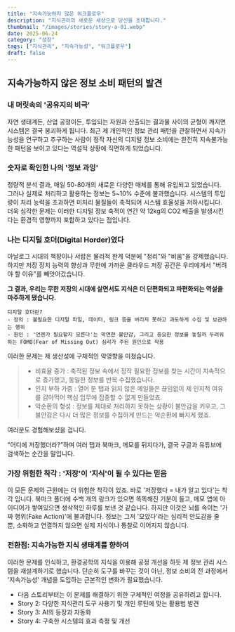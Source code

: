 ```yaml
---
title: "지속가능하지 않은 워크플로우"
description: "지식관리의 새로운 세상으로 당신을 초대합니다."
thumbnail: "/images/stories/story-a-01.webp"
date: 2025-06-24
category: "성장"
tags: ["지식관리", "지속가능성", "워크플로우"]
draft: false
---
```


## 지속가능하지 않은 정보 소비 패턴의 발견

### 내 머릿속의 '공유지의 비극'

자연 생태계든, 산업 공정이든, 투입되는 자원과 산출되는 결과물 사이의 균형이 깨지면 시스템은 결국 붕괴하게 됩니다. 
최근 제 개인적인 정보 관리 패턴을 관찰하면서 지속가능성을 연구하고 추구하는 사람이 정작 자신의 디지털 정보 소비에는 
완전히 지속불가능한 패턴을 보이고 있다는 역설적 상황에 직면하게 되었습니다.

### 숫자로 확인한 나의 '정보 과잉'

정량적 분석 결과, 매일 50-80개의 새로운 다양한 매체를 통해 유입되고 있었습니다. 그러나 실제로 처리하고 활용하는 
정보는 5~10% 수준에 불과했습니다. 시스템의 투입량이 처리 능력을 초과하면 미처리 물질들이 축적되어 시스템 효율성을 
저하시킵니다. 더욱 심각한 문제는 이러한 디지털 정보 축적이 연간 약 12kg의 CO2 배출을 발생시킨다는 환경적 영향까지 
포함하고 있다는 점입니다. 

### 나는 디지털 호더(Digital Horder)였다

아날로그 시대의 책장이나 서랍은 물리적 한계 덕분에 "정리"와 "비움"을 강제했습니다. 
하지만 저장 장치 능력의 향상과 무한에 가까운 클라우드 저장 공간은 우리에게서 "버려야 할 이유"를 빼앗아갔습니다.

**그 결과, 우리는 무한 저장의 시대에 살면서도 지식은 더 단편화되고 파편화되는 역설을 마주하게 됐습니다.**

    디지털 호더란?
    - 정의 : 불필요한 디지털 파일, 데이터, 링크 등을 버리지 못하고 과도하게 수집 및 보관하는 행위
    - 원인 : '언젠가 필요할지 모른다'는 막연한 불안감, 그리고 중요한 정보를 놓칠까 두려워하는 FOMO(Fear of Missing Out) 심리가 주된 원인으로 작용

이러한 문제는 제 생산성에 구체적인 악영향을 미쳤습니다.

> - 비효율 증가 : 축적된 정보 속에서 정작 필요한 정보를 찾는 시간이 지속적으로 증가했고, 동일한 정보를 반복 수집했습니다.
> - 인지 부하 가중 : 열어 둔 탭과 읽지 않은 메일들은 끊임없이 제 인지적 여유를 갉아먹어 핵심 업무에 집중할 수 없게 만들었죠. 
> - 악순환의 형성 : 정보를 제대로 처리하지 못하는 상황이 불안감을 키우고, 그 불안감은 다시 더 많은 정보를 수집하게 만드는 악순환에 빠지게 했죠.

여러분도 경험해보셨을 겁니다.

"어디에 저장했더라?"하며 여러 탭과 북마크, 메모를 뒤지다가, 결국 구글과 유튜브에 검색하는 순간을 말입니다.

### 가장 위험한 착각 : '저장'이 '지식'이 될 수 있다는 믿음

이 모든 문제의 근원에는 더 위험한 착각이 있죠. 바로 '저장했다 = 내가 알고 있다'는 착각 입니다.
북마크 폴더에 수백 개의 링크가 있으면 똑똑해진 기분이 들고, 메모 앱에 아이디어가 쌓여있으면 생삭적인 하루를 보낸 것 같습니다.
하지만 이것은 뇌를 속이는 '가짜 행위(Fake Action)'에 불과합니다.
정보는 그저 '모았다'라는 심리적 안도감을 줄 뿐, 소화하고 연결하지 않으면 실제 지식이나 통찰로 이어지지 않습니다.

### 전환점: 지속가능한 지식 생태계를 향하여

이러한 문제를 인식하고, 환경공학의 지식을 이용해 공정 개선을 하듯 제 정보 관리 시스템을
재설계하기로 했습니다. 단순히 도구를 바꾸는 것이 아닌, 정보 소비의 전 과정에서 '지속가능성' 개념을 도입하는
근본적인 변화가 필요했습니다.

- 다음 스토리부터는 이 문제를 해결하기 위한 구체적인 여정을 공유하려고 합니다.
- Story 2: 다양한 지식관리 도구 사용기 및 개인 루틴에 맞는 활용법 발견
- Story 3: AI의 등장과 자동화
- Story 4: 구축한 시스템의 효과 측정 및 개선

